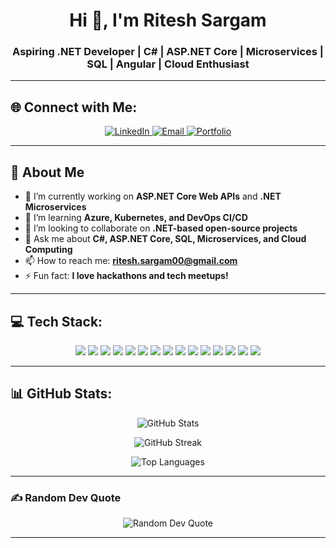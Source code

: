 <h1 align="center">Hi 👋, I'm Ritesh Sargam</h1>
<h3 align="center">Aspiring .NET Developer | C# | ASP.NET Core | Microservices | SQL | Angular | Cloud Enthusiast</h3>

---

## 🌐 Connect with Me:
<p align="center">
  <a href="https://www.linkedin.com/in/ritesh-sargam/">
    <img src="https://img.shields.io/badge/LinkedIn-%230077B5.svg?style=for-the-badge&logo=linkedin&logoColor=white" alt="LinkedIn"/>
  </a>
  <a href="mailto:ritesh.sargam00@gmail.com">
    <img src="https://img.shields.io/badge/Email-D14836?style=for-the-badge&logo=gmail&logoColor=white" alt="Email"/>
  </a>
  <a href="https://ritesh.is-a.dev/">
    <img src="https://img.shields.io/badge/Portfolio-%23000000.svg?style=for-the-badge&logo=firefox&logoColor=white" alt="Portfolio"/>
  </a>
</p>

---

## 🚀 About Me

- 🔭 I’m currently working on **ASP.NET Core Web APIs** and **.NET Microservices**  
- 🌱 I’m learning **Azure, Kubernetes, and DevOps CI/CD**  
- 👯 I’m looking to collaborate on **.NET-based open-source projects**  
- 💬 Ask me about **C#, ASP.NET Core, SQL, Microservices, and Cloud Computing**  
- 📫 How to reach me: **ritesh.sargam00@gmail.com**  
- ⚡ Fun fact: **I love hackathons and tech meetups!**  

---

## 💻 Tech Stack:
<p align="center">
  <img src="https://img.shields.io/badge/c%23-%23239120.svg?style=for-the-badge&logo=csharp&logoColor=white"/>
  <img src="https://img.shields.io/badge/.NET-5C2D91?style=for-the-badge&logo=.net&logoColor=white"/>
  <img src="https://img.shields.io/badge/ASP.NET_Core-5C2D91?style=for-the-badge&logo=dotnet&logoColor=white"/>
  <img src="https://img.shields.io/badge/azure-%230072C6.svg?style=for-the-badge&logo=microsoftazure&logoColor=white"/>
  <img src="https://img.shields.io/badge/docker-%230db7ed.svg?style=for-the-badge&logo=docker&logoColor=white"/>
  <img src="https://img.shields.io/badge/kubernetes-%23326ce5.svg?style=for-the-badge&logo=kubernetes&logoColor=white"/>
  <img src="https://img.shields.io/badge/rabbitmq-FF6600?style=for-the-badge&logo=rabbitmq&logoColor=white"/>
  <img src="https://img.shields.io/badge/SQL%20Server-CC2927?style=for-the-badge&logo=microsoft%20sql%20server&logoColor=white"/>
  <img src="https://img.shields.io/badge/PostgreSQL-336791?style=for-the-badge&logo=postgresql&logoColor=white"/>
  <img src="https://img.shields.io/badge/MongoDB-%234ea94b.svg?style=for-the-badge&logo=mongodb&logoColor=white"/>
  <img src="https://img.shields.io/badge/redis-%23DD0031.svg?style=for-the-badge&logo=redis&logoColor=white"/>
  <img src="https://img.shields.io/badge/git-%23F05033.svg?style=for-the-badge&logo=git&logoColor=white"/>
  <img src="https://img.shields.io/badge/github-%23121011.svg?style=for-the-badge&logo=github&logoColor=white"/>
  <img src="https://img.shields.io/badge/Postman-FF6C37?style=for-the-badge&logo=postman&logoColor=white"/>
  <img src="https://img.shields.io/badge/-Swagger-%23Clojure?style=for-the-badge&logo=swagger&logoColor=white"/>
</p>

---

## 📊 GitHub Stats:
<p align="center">
  <img src="https://github-readme-stats.vercel.app/api?username=riteshsargam&theme=dark&hide_border=false&include_all_commits=false&count_private=false" alt="GitHub Stats" />
</p>

<p align="center">
  <img src="https://github-readme-streak-stats.herokuapp.com/?user=riteshsargam&theme=dark&hide_border=false" alt="GitHub Streak" />
</p>

<p align="center">
  <img src="https://github-readme-stats.vercel.app/api/top-langs/?username=riteshsargam&theme=dark&hide_border=false&include_all_commits=false&count_private=false&layout=compact" alt="Top Languages" />
</p>

---

### ✍️ Random Dev Quote
<p align="center">
  <img src="https://quotes-github-readme.vercel.app/api?type=horizontal&theme=radical" alt="Random Dev Quote" />
</p>

---
